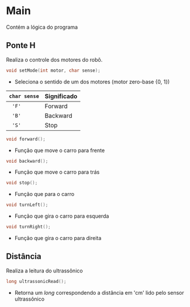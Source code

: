 # Main

Contém a lógica do programa

## Ponte H 

Realiza o controle dos motores do robô.

```cpp
void setMode(int motor, char sense);
```

- Seleciona o sentido de um dos motores (motor zero-base {0, 1}) 

|``` char sense ```|Significado| 
|------|--------|
| ```  'F' ```  |Forward |
| ```  'B' ```  |Backward |
| ```  'S' ```  | Stop  |

```cpp
void forward();
```

- Função que move o carro para frente


```cpp
void backward();
```

- Função que move o carro para trás


```cpp
void stop();
```

- Função que para o carro


```cpp
void turnLeft();
```

- Função que gira o carro para esquerda


```cpp
void turnRight();
```

- Função que gira o carro para direita

## Distância

Realiza a leitura do ultrassônico

```cpp
long ultrassonicRead();
```

- Retorna um _long_ correspondendo a distância em 'cm' lido pelo sensor ultrassônico
